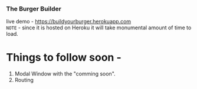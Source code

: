 ### The Burger Builder

live demo - https://buildyourburger.herokuapp.com <br>
`NOTE` - since it is hosted on Heroku it will take monumental amount of time to load. <br>

# Things to follow soon - 

1. Modal Window with the "comming soon". <br>
2. Routing <br>
